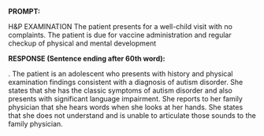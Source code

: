 **PROMPT:**

H&P EXAMINATION The patient presents for a well-child visit with no complaints. The patient is due for vaccine administration and regular checkup of physical and mental development

**RESPONSE (Sentence ending after 60th word):**

. The patient is an adolescent who presents with history and physical examination findings consistent with a diagnosis of autism disorder. She states that she has the classic symptoms of autism disorder and also presents with significant language impairment. She reports to her family physician that she hears words when she looks at her hands. She states that she does not understand and is unable to articulate those sounds to the family physician. 